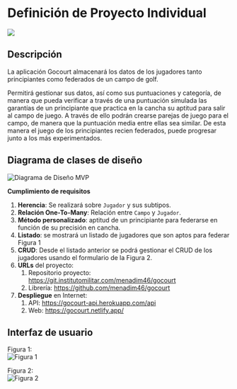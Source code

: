 # Definición de Proyecto Individual

![](https://git.institutomilitar.com/menadim46/gocourt/-/wikis/imgs/logo_gocourt.png)

## Descripción
La aplicación Gocourt almacenará los datos de los jugadores tanto principiantes como federados de un campo de golf.

Permitirá gestionar sus datos, así como sus puntuaciones y categoría, de manera que pueda verificar a través de una puntuación simulada las garantías de un principiante que practica en la cancha su aptitud para salir al campo de juego. A través de ello podrán crearse parejas de juego para el campo, de manera que la puntuación media entre ellas sea similar. De esta manera el juego de los principiantes recien federados, puede progresar junto a los más experimentados. 

## Diagrama de clases de diseño

![Diagrama de Diseño MVP](https://git.institutomilitar.com/menadim46/gocourt/-/wikis/imgs/diagramaClasesGocourt.drawio.png)

**Cumplimiento de requisitos**
1. **Herencia**: Se realizará sobre `Jugador` y sus subtipos.
2. **Relación One-To-Many**: Relación entre `Campo` y `Jugador`.
3. **Método personalizado**: aptitud de un principiante para federarse en función de su precisión en cancha.
4. **Listado**: se mostrará un listado de jugadores que son aptos para federar Figura 1
5. **CRUD**: Desde el listado anterior se podrá gestionar el CRUD de los jugadores usando el formulario de la Figura 2.
6. **URLs** del proyecto:
   1. Repositorio proyecto: https://git.institutomilitar.com/menadim46/gocourt
   1. Librería: https://github.com/menadim46/gocourt
7. **Despliegue** en Internet:
   1. API: https://gocourt-api.herokuapp.com/api
   1. Web: https://gocourt.netlify.app/ 

## Interfaz de usuario

Figura 1:  
![Figura 1](https://git.institutomilitar.com/menadim46/gocourt/-/wikis/imgs/interfaz1.png)


Figura 2:  
![Figura 2](https://git.institutomilitar.com/menadim46/gocourt/-/wikis/imgs/interfaz2.png)
